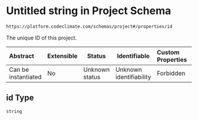 # Untitled string in Project Schema

```txt
https://platform.codeclimate.com/schemas/project#/properties/id
```

The unique ID of this project.


| Abstract            | Extensible | Status         | Identifiable            | Custom Properties | Additional Properties | Access Restrictions | Defined In                                                                             |
| :------------------ | ---------- | -------------- | ----------------------- | :---------------- | --------------------- | ------------------- | -------------------------------------------------------------------------------------- |
| Can be instantiated | No         | Unknown status | Unknown identifiability | Forbidden         | Allowed               | none                | [Project.schema.json\*](../../spec/schemas/Project.schema.json "open original schema") |

## id Type

`string`
